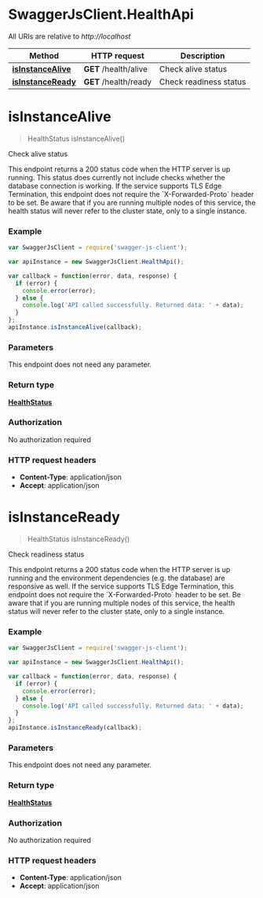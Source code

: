 # SwaggerJsClient.HealthApi

All URIs are relative to *http://localhost*

Method | HTTP request | Description
------------- | ------------- | -------------
[**isInstanceAlive**](HealthApi.md#isInstanceAlive) | **GET** /health/alive | Check alive status
[**isInstanceReady**](HealthApi.md#isInstanceReady) | **GET** /health/ready | Check readiness status


<a name="isInstanceAlive"></a>
# **isInstanceAlive**
> HealthStatus isInstanceAlive()

Check alive status

This endpoint returns a 200 status code when the HTTP server is up running. This status does currently not include checks whether the database connection is working.  If the service supports TLS Edge Termination, this endpoint does not require the &#x60;X-Forwarded-Proto&#x60; header to be set.  Be aware that if you are running multiple nodes of this service, the health status will never refer to the cluster state, only to a single instance.

### Example
```javascript
var SwaggerJsClient = require('swagger-js-client');

var apiInstance = new SwaggerJsClient.HealthApi();

var callback = function(error, data, response) {
  if (error) {
    console.error(error);
  } else {
    console.log('API called successfully. Returned data: ' + data);
  }
};
apiInstance.isInstanceAlive(callback);
```

### Parameters
This endpoint does not need any parameter.

### Return type

[**HealthStatus**](HealthStatus.md)

### Authorization

No authorization required

### HTTP request headers

 - **Content-Type**: application/json
 - **Accept**: application/json

<a name="isInstanceReady"></a>
# **isInstanceReady**
> HealthStatus isInstanceReady()

Check readiness status

This endpoint returns a 200 status code when the HTTP server is up running and the environment dependencies (e.g. the database) are responsive as well.  If the service supports TLS Edge Termination, this endpoint does not require the &#x60;X-Forwarded-Proto&#x60; header to be set.  Be aware that if you are running multiple nodes of this service, the health status will never refer to the cluster state, only to a single instance.

### Example
```javascript
var SwaggerJsClient = require('swagger-js-client');

var apiInstance = new SwaggerJsClient.HealthApi();

var callback = function(error, data, response) {
  if (error) {
    console.error(error);
  } else {
    console.log('API called successfully. Returned data: ' + data);
  }
};
apiInstance.isInstanceReady(callback);
```

### Parameters
This endpoint does not need any parameter.

### Return type

[**HealthStatus**](HealthStatus.md)

### Authorization

No authorization required

### HTTP request headers

 - **Content-Type**: application/json
 - **Accept**: application/json

